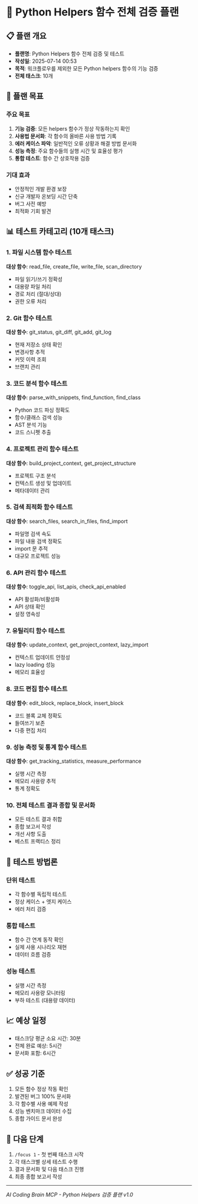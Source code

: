 # 🎯 Python Helpers 함수 전체 검증 플랜

## 📋 플랜 개요
- **플랜명**: Python Helpers 함수 전체 검증 및 테스트
- **작성일**: 2025-07-14 00:53
- **목적**: 워크플로우를 제외한 모든 Python helpers 함수의 기능 검증
- **전체 태스크**: 10개

## 🎯 플랜 목표

### 주요 목표
1. **기능 검증**: 모든 helpers 함수가 정상 작동하는지 확인
2. **사용법 문서화**: 각 함수의 올바른 사용 방법 기록
3. **에러 케이스 파악**: 일반적인 오류 상황과 해결 방법 문서화
4. **성능 측정**: 주요 함수들의 실행 시간 및 효율성 평가
5. **통합 테스트**: 함수 간 상호작용 검증

### 기대 효과
- 안정적인 개발 환경 보장
- 신규 개발자 온보딩 시간 단축
- 버그 사전 예방
- 최적화 기회 발견

## 📊 테스트 카테고리 (10개 태스크)

### 1. 파일 시스템 함수 테스트
**대상 함수**: read_file, create_file, write_file, scan_directory
- 파일 읽기/쓰기 정확성
- 대용량 파일 처리
- 경로 처리 (절대/상대)
- 권한 오류 처리

### 2. Git 함수 테스트
**대상 함수**: git_status, git_diff, git_add, git_log
- 현재 저장소 상태 확인
- 변경사항 추적
- 커밋 이력 조회
- 브랜치 관리

### 3. 코드 분석 함수 테스트
**대상 함수**: parse_with_snippets, find_function, find_class
- Python 코드 파싱 정확도
- 함수/클래스 검색 성능
- AST 분석 기능
- 코드 스니펫 추출

### 4. 프로젝트 관리 함수 테스트
**대상 함수**: build_project_context, get_project_structure
- 프로젝트 구조 분석
- 컨텍스트 생성 및 업데이트
- 메타데이터 관리

### 5. 검색 최적화 함수 테스트
**대상 함수**: search_files, search_in_files, find_import
- 파일명 검색 속도
- 파일 내용 검색 정확도
- import 문 추적
- 대규모 프로젝트 성능

### 6. API 관리 함수 테스트
**대상 함수**: toggle_api, list_apis, check_api_enabled
- API 활성화/비활성화
- API 상태 확인
- 설정 영속성

### 7. 유틸리티 함수 테스트
**대상 함수**: update_context, get_project_context, lazy_import
- 컨텍스트 업데이트 안정성
- lazy loading 성능
- 메모리 효율성

### 8. 코드 편집 함수 테스트
**대상 함수**: edit_block, replace_block, insert_block
- 코드 블록 교체 정확도
- 들여쓰기 보존
- 다중 편집 처리

### 9. 성능 측정 및 통계 함수 테스트
**대상 함수**: get_tracking_statistics, measure_performance
- 실행 시간 측정
- 메모리 사용량 추적
- 통계 정확도

### 10. 전체 테스트 결과 종합 및 문서화
- 모든 테스트 결과 취합
- 종합 보고서 작성
- 개선 사항 도출
- 베스트 프랙티스 정리

## 🔧 테스트 방법론

### 단위 테스트
- 각 함수별 독립적 테스트
- 정상 케이스 + 엣지 케이스
- 에러 처리 검증

### 통합 테스트
- 함수 간 연계 동작 확인
- 실제 사용 시나리오 재현
- 데이터 흐름 검증

### 성능 테스트
- 실행 시간 측정
- 메모리 사용량 모니터링
- 부하 테스트 (대용량 데이터)

## 📈 예상 일정
- 태스크당 평균 소요 시간: 30분
- 전체 완료 예상: 5시간
- 문서화 포함: 6시간

## ✅ 성공 기준
1. 모든 함수 정상 작동 확인
2. 발견된 버그 100% 문서화
3. 각 함수별 사용 예제 작성
4. 성능 벤치마크 데이터 수집
5. 종합 가이드 문서 완성

## 🚀 다음 단계
1. `/focus 1` - 첫 번째 태스크 시작
2. 각 태스크별 상세 테스트 수행
3. 결과 문서화 및 다음 태스크 진행
4. 최종 종합 보고서 작성

---
*AI Coding Brain MCP - Python Helpers 검증 플랜 v1.0*
